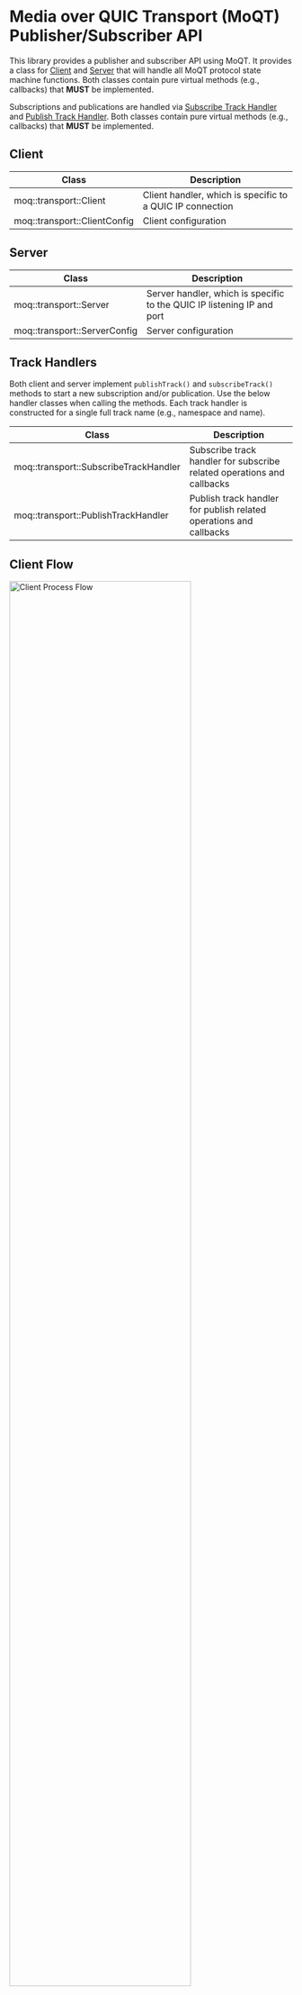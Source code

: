# Media over QUIC Transport (MoQT) Publisher/Subscriber API

This library provides a publisher and subscriber API using MoQT. It provides
a class for [Client](#moq::transport::Client) and [Server](#moq::transport::Server) that
will handle all MoQT protocol state machine functions. Both classes contain pure virtual methods (e.g., callbacks)
that **MUST** be implemented. 

Subscriptions and publications are handled via [Subscribe Track Handler](#moq::transport::SubscribeTrackHandler) 
and [Publish Track Handler](#moq::transport::PublishTrackHandler). Both classes contain pure virtual methods
(e.g., callbacks) that **MUST** be implemented.

## Client

 Class                        | Description                                               
------------------------------|-----------------------------------------------------------
 moq::transport::Client       | Client handler, which is specific to a QUIC IP connection 
 moq::transport::ClientConfig | Client configuration                                      

## Server

 Class                        | Description                                                            
------------------------------|------------------------------------------------------------------------
 moq::transport::Server       | Server handler, which is specific to the QUIC IP listening IP and port 
 moq::transport::ServerConfig | Server configuration                                                   

## Track Handlers

Both client and server implement `publishTrack()` and `subscribeTrack()` methods to start a new
subscription and/or publication. Use the below handler classes when calling the methods. Each track
handler is constructed for a single full track name (e.g., namespace and name).

 Class                                 | Description                                                            
---------------------------------------|------------------------------------------------------------------------
 moq::transport::SubscribeTrackHandler | Subscribe track handler for subscribe related operations and callbacks 
 moq::transport::PublishTrackHandler   | Publish track handler for publish related operations and callbacks     

## Client Flow
<img src="../images/moqt-client-api.png" alt="Client Process Flow" style="height: auto; width:80%"/>

## Server Flow

## Documentation Links

* [API Process Flows](../docs/images/moqt-api-process-flows.html)
* [MOQT Implementation Details](https://github.com/Quicr/libquicr/blob/main/docs/moq-implementation.md)
* Quick Start
